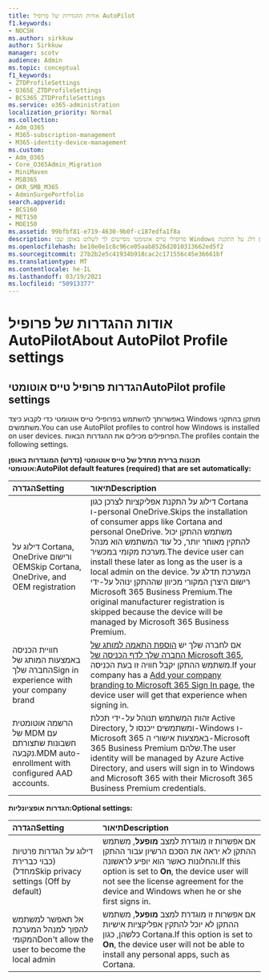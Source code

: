 ```yaml
---
title: אודות ההגדרות של פרופיל AutoPilot
f1.keywords:
- NOCSH
ms.author: sirkkuw
author: Sirkkuw
manager: scotv
audience: Admin
ms.topic: conceptual
f1_keywords:
- ZTDProfileSettings
- O365E_ZTDProfileSettings
- BCS365_ZTDProfileSettings
ms.service: o365-administration
localization_priority: Normal
ms.collection:
- Adm_O365
- M365-subscription-management
- M365-identity-device-management
ms.custom:
- Adm_O365
- Core_O365Admin_Migration
- MiniMaven
- MSB365
- OKR_SMB_M365
- AdminSurgePortfolio
search.appverid:
- BCS160
- MET150
- MOE150
ms.assetid: 99bfbf81-e719-4630-9b0f-c187edfa1f8a
description: פרופילי טייס אוטומטי מסייעים לך לשלוט באופן שבו Windows מותקן במכשירי משתמשים. הפרופילים מכילים ברירות מחדל והגדרות אופציונליות כגון דלג על התקנת Cortana.
ms.openlocfilehash: be10e0e1c8c96ce05aab8526d2010313662ed5f2
ms.sourcegitcommit: 27b2b2e5c41934b918cac2c171556c45e36661bf
ms.translationtype: MT
ms.contentlocale: he-IL
ms.lasthandoff: 03/19/2021
ms.locfileid: "50913377"
---
```

# <a name="about-autopilot-profile-settings"></a><span data-ttu-id="4ebdf-104">אודות ההגדרות של פרופיל AutoPilot</span><span class="sxs-lookup"><span data-stu-id="4ebdf-104">About AutoPilot Profile settings</span></span>

## <a name="autopilot-profile-settings"></a><span data-ttu-id="4ebdf-105">הגדרות פרופיל טייס אוטומטי</span><span class="sxs-lookup"><span data-stu-id="4ebdf-105">AutoPilot profile settings</span></span>

<span data-ttu-id="4ebdf-106">באפשרותך להשתמש בפרופילי טייס אוטומטי כדי לקבוע כיצד Windows מותקן בהתקני משתמשים.</span><span class="sxs-lookup"><span data-stu-id="4ebdf-106">You can use AutoPilot profiles to control how Windows is installed on user devices.</span></span> <span data-ttu-id="4ebdf-107">הפרופילים מכילים את ההגדרות הבאות.</span><span class="sxs-lookup"><span data-stu-id="4ebdf-107">The profiles contain the following settings.</span></span>
  
 <span data-ttu-id="4ebdf-108">**תכונות ברירת מחדל של טייס אוטומטי (נדרש) המוגדרות באופן אוטומטי:**</span><span class="sxs-lookup"><span data-stu-id="4ebdf-108">**AutoPilot default features (required) that are set automatically:**</span></span>
  
|<span data-ttu-id="4ebdf-109">**הגדרה**</span><span class="sxs-lookup"><span data-stu-id="4ebdf-109">**Setting**</span></span>|<span data-ttu-id="4ebdf-110">**תיאור**</span><span class="sxs-lookup"><span data-stu-id="4ebdf-110">**Description**</span></span>|
|:-----|:-----|
|<span data-ttu-id="4ebdf-111">דילוג על Cortana, OneDrive ורישום OEM</span><span class="sxs-lookup"><span data-stu-id="4ebdf-111">Skip Cortana, OneDrive, and OEM registration</span></span>  <br/> |<span data-ttu-id="4ebdf-112">דילוג על התקנת אפליקציות לצרכן כגון Cortana ו-personal OneDrive.</span><span class="sxs-lookup"><span data-stu-id="4ebdf-112">Skips the installation of consumer apps like Cortana and personal OneDrive.</span></span> <span data-ttu-id="4ebdf-113">משתמש ההתקן יכול להתקין מאוחר יותר, כל עוד המשתמש הוא מנהל מערכת מקומי במכשיר.</span><span class="sxs-lookup"><span data-stu-id="4ebdf-113">The device user can install these later as long as the user is a local admin on the device.</span></span> <span data-ttu-id="4ebdf-114">המערכת תדלג על רישום היצרן המקורי מכיוון שההתקן ינוהל על-ידי Microsoft 365 Business Premium.</span><span class="sxs-lookup"><span data-stu-id="4ebdf-114">The original manufacturer registration is skipped because the device will be managed by Microsoft 365 Business Premium.</span></span>  <br/> |
|<span data-ttu-id="4ebdf-115">חוויית הכניסה באמצעות המותג של החברה שלך</span><span class="sxs-lookup"><span data-stu-id="4ebdf-115">Sign in experience with your company brand</span></span>  <br/> |<span data-ttu-id="4ebdf-116">אם לחברה שלך יש [הוספת התאמה למותג של החברה שלך לדף הכניסה של Microsoft 365](../admin/setup/customize-sign-in-page.md), משתמש ההתקן יקבל חוויה זו בעת הכניסה.</span><span class="sxs-lookup"><span data-stu-id="4ebdf-116">If your company has a [Add your company branding to Microsoft 365 Sign In page](../admin/setup/customize-sign-in-page.md), the device user will get that experience when signing in.</span></span>  <br/> |
|<span data-ttu-id="4ebdf-117">הרשמה אוטומטית של MDM עם חשבונות שתצורתם נקבעה.</span><span class="sxs-lookup"><span data-stu-id="4ebdf-117">MDM auto-enrollment with configured AAD accounts.</span></span>  <br/> |<span data-ttu-id="4ebdf-118">זהות המשתמש תנוהל על-ידי תכלת Active Directory, ומשתמשים ייכנסו ל-Windows ו-Microsoft 365 באמצעות אישורי ה-Microsoft 365 Business Premium שלהם.</span><span class="sxs-lookup"><span data-stu-id="4ebdf-118">The user identity will be managed by Azure Active Directory, and users will sign in to Windows and Microsoft 365 with their Microsoft 365 Business Premium credentials.</span></span>  <br/> |
   
 <span data-ttu-id="4ebdf-119">**הגדרות אופציונליות:**</span><span class="sxs-lookup"><span data-stu-id="4ebdf-119">**Optional settings:**</span></span>
  
|<span data-ttu-id="4ebdf-120">**הגדרה**</span><span class="sxs-lookup"><span data-stu-id="4ebdf-120">**Setting**</span></span>|<span data-ttu-id="4ebdf-121">**תיאור**</span><span class="sxs-lookup"><span data-stu-id="4ebdf-121">**Description**</span></span>|
|:-----|:-----|
|<span data-ttu-id="4ebdf-122">דילוג על הגדרות פרטיות (כבוי כברירת מחדל)</span><span class="sxs-lookup"><span data-stu-id="4ebdf-122">Skip privacy settings (Off by default)</span></span>  <br/> |<span data-ttu-id="4ebdf-123">אם אפשרות זו מוגדרת למצב **מופעל**, משתמש ההתקן לא יראה את הסכם הרשיון עבור ההתקן והחלונות כאשר הוא יופיע לראשונה.</span><span class="sxs-lookup"><span data-stu-id="4ebdf-123">If this option is set to **On**, the device user will not see the license agreement for the device and Windows when he or she first signs in.</span></span>  <br/> |
|<span data-ttu-id="4ebdf-124">אל תאפשר למשתמש להפוך למנהל המערכת המקומי</span><span class="sxs-lookup"><span data-stu-id="4ebdf-124">Don't allow the user to become the local admin</span></span>  <br/> |<span data-ttu-id="4ebdf-125">אם אפשרות זו מוגדרת למצב **מופעל**, משתמש ההתקן לא יוכל להתקין אפליקציות אישיות כלשהן, כגון Cortana.</span><span class="sxs-lookup"><span data-stu-id="4ebdf-125">If this option is set to **On**, the device user will not be able to install any personal apps, such as Cortana.</span></span><br/> |

